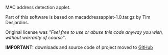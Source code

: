 MAC address detection applet.

Part of this software is based on macaddressapplet-1.0.tar.gz by Tim Desjardins.

Original license was _"Feel free to use or abuse this code anyway you wish, without warranty of course"_.

**IMPORTANT:** downloads and source code of project moved to [GitHub](https://github.com/caffecoder/macaddr-applet)